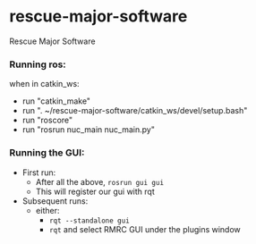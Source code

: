 # rescue-major-software
Rescue Major Software

### Running ros:
when in catkin_ws:
- run "catkin_make"
- run ". ~/rescue-major-software/catkin_ws/devel/setup.bash"
- run "roscore"
- run "rosrun nuc_main nuc_main.py"



### Running the GUI:
- First run:
    - After all the above, ```rosrun gui gui```
    - This will register our gui with rqt
- Subsequent runs:
    - either:
        - ```rqt --standalone gui```
        - ```rqt``` and select RMRC GUI under the plugins window
